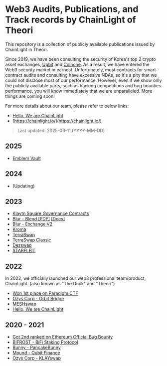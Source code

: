 # Web3 Audits, Publications, and Track records by ChainLight of Theori

This repository is a collection of publicly available publications issued by ChainLight in Theori.

Since 2019, we have been consulting the security of Korea's top 2 crypto asset exchanges, [Upbit](https://upbit.com) and [Coinone](https://coinone.com). As a result, we have entered the Web3 security market in earnest.
Unfortunately, most contracts for smart-contract audits and consulting have excessive NDAs, so it's a pity that we could not disclose most of our performance. However, even if we show only the publicly available parts, such as hacking competitions and bug bounties performance, you will know immediately that we are unparalleled. More things are coming soon!

For more details about our team, please refer to below links:
- [Hello, We are ChainLight](https://blog.chainlight.io/hello-we-are-chainlight-e4c30952fa4a)
- [https://chainlight.io/](https://chainlight.io/)

> Last updated: 2025-03-11 (YYYY-MM-DD)

## 2025

- [Emblem Vault](audit-reports/[ChainLight]%20Emblem%20Vault%20Security%20Audit%20v1.1.pdf)

## 2024

- (Updating)

## 2023

- [Klaytn Square Governance Contracts](https://github.com/klaytn/governance-contracts-audit/blob/main/audit/theori_20230428.pdf)
- [Blur - Blend \[PDF\]](https://drive.google.com/file/d/13rmzXIdy138gxPwiGNH8kk-yob4Bjzll/view) [\[Docs\]](https://docs.blur.foundation/)
- [Blur - Exchange V2](https://drive.google.com/file/d/1FAryO7HfklV0ldOGfS9xSLKhaX65lG1I/view?usp=sharing)
- [Kroma](https://drive.google.com/file/d/13TUxZ9KPyvUXNZGddALcJLin-xmp_Fkj/view)
- [TerraSwap](https://terraswap.io/wp-content/uploads/2023/07/terraswap-audit-report.pdf)
- [TerraSwap Classic](https://terraswap.io/wp-content/uploads/2023/06/terraswap-classic-20230620.pdf)
- [Dezswap](https://github.com/dezswap/dezswap-contracts/blob/main/audits/chainlight/20230302.pdf)
- [STARFLEIT](https://assets-global.website-files.com/62b54b91d56058dfa989bdfa/646dbf354863c32f4bb63872_Starfleit(1.1).pdf)

## 2022

In 2022, we officially launched our web3 professional team/product, ChainLight. (also known as "The Duck" and "Theori")

- [Won 1st place on Paradigm CTF](https://twitter.com/theori_io/status/1561467483273531392)
- [Ozys Corp - Orbit Bridge](https://github.com/orbit-chain/bridge-contract/blob/master/audit/Theori_OrbitBridge_2022_1Q.pdf)
- [MESHswap](https://github.com/meshswap-fi/meshswap/blob/main/audit/%5BTheori%5D_meshswap_audit_rev1.0.pdf)
- [Hello, We are ChainLight](https://blog.chainlight.io/hello-we-are-chainlight-e4c30952fa4a)

## 2020 - 2021

- [Got 2nd ranked on Ethereum Official Bug Bounty](https://ethereum.org/en/bug-bounty/#leaderboard)
- [BIFROST - BiFi Staking Protocol](https://github.com/bifrost-platform/BiFi-staking-protocol/blob/main/docs/theori-audit-rev-2.0.pdf)
- [Bunny - PancakeBunny](https://github.com/PancakeBunny-finance/Bunny/blob/main/audits/bunny_contract_audit.pdf)
- [Mound - Qubit Finance](https://github.com/PancakeBunny-finance/qubit-finance/blob/edad8634df69b37f0a7ae24732e635f1598e51b6/audits/mound_qubit_audit_rev1.1.pdf)
- [Ozys Corp - KLAYswap]

[Ozys Corp - KLAYswap]: https://github.com/KlaySwap/klayswap/blob/master/audit/(Theori)_Ozys-KLAYswap_Final_Report-2021_10_07.pdf
